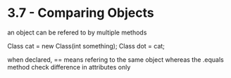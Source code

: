 # 3.7 - Comparing Objects
an object can be refered to by multiple methods

Class cat = new Class(int something);
Class dot = cat;

when declared, == means refering to the same object whereas the .equals method check difference in attributes only